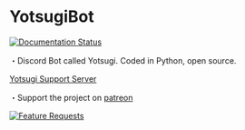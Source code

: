 # YotsugiBot
[![Documentation Status](https://readthedocs.org/projects/yotsugi-bot/badge/?version=latest)](http://yotsugibot.readthedocs.io/en/latest/?badge=latest)

・Discord Bot called Yotsugi. Coded in Python, open source.



[Yotsugi Support Server](discord.gg/Fj9uwmT)

・Support the project on [patreon](https://patreon.com/YotsugiBot)



[![Feature Requests](http://feathub.com/NaokoKyouseiNingyou/YotsugiBot?format=svg)](http://feathub.com/NaokoKyouseiNingyou/YotsugiBot)
